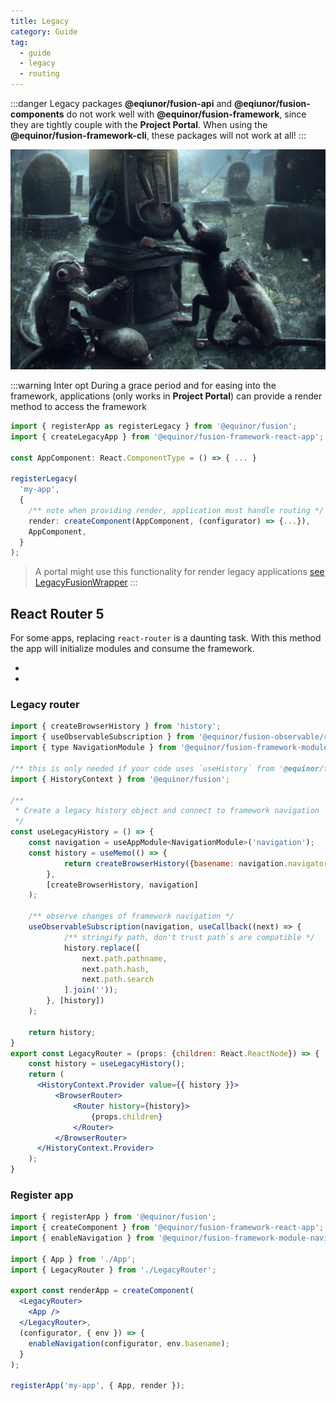 ```yaml
---
title: Legacy
category: Guide
tag:
  - guide
  - legacy
  - routing
---
```


:::danger Legacy packages
__@eqiunor/fusion-api__ and __@eqiunor/fusion-components__ do not work well with __@equinor/fusion-framework__, since they are tightly couple with the __Project Portal__.
When using the __@equinor/fusion-framework-cli__, these packages will not work at all!
:::

![Legacy](./legacy.png)

:::warning Inter opt
During a grace period and for easing into the framework, applications (only works in __Project Portal__) can provide a render method to access the framework

```ts
import { registerApp as registerLegacy } from '@equinor/fusion';
import { createLegacyApp } from '@equinor/fusion-framework-react-app';

const AppComponent: React.ComponentType = () => { ... }

registerLegacy(
  'my-app', 
  {
    /** note when providing render, application must handle routing */
    render: createComponent(AppComponent, (configurator) => {...}),
    AppComponent,
  }
);
```
> A portal might use this functionality for render legacy applications [see LegacyFusionWrapper](https://github.com/equinor/fusion-framework/blob/main/packages/react/legacy-interopt/src/components/LegacyFusionWrapper.tsx)
:::


## React Router 5

For some apps, replacing `react-router` is a daunting task. 
With this method the app will initialize modules and consume the framework.

- <ModuleBadge module="react/app" />
- <ModuleBadge module="modules/navigation" />

### Legacy router
```jsx
import { createBrowserHistory } from 'history';
import { useObservableSubscription } from '@equinor/fusion-observable/react';
import { type NavigationModule } from '@equinor/fusion-framework-module-navigation';

/** this is only needed if your code uses `useHistory` from '@equinor/fusion'  */
import { HistoryContext } from '@equinor/fusion';

/**
 * Create a legacy history object and connect to framework navigation 
 */ 
const useLegacyHistory = () => {
    const navigation = useAppModule<NavigationModule>('navigation');
    const history = useMemo(() => {
            return createBrowserHistory({basename: navigation.navigator.basename});
        }, 
        [createBrowserHistory, navigation]
    );

    /** observe changes of framework navigation */
    useObservableSubscription(navigation, useCallback((next) => {
            /** stringify path, don't trust path`s are compatible */
            history.replace([
                next.path.pathname, 
                next.path.hash, 
                next.path.search
            ].join(''));
        }, [history])
    );

    return history;
}
export const LegacyRouter = (props: {children: React.ReactNode}) => {
    const history = useLegacyHistory();
    return (
      <HistoryContext.Provider value={{ history }}>
          <BrowserRouter>
              <Router history={history}>
                  {props.children}
              </Router>
          </BrowserRouter>
      </HistoryContext.Provider>
    );
} 
```

### Register app
```jsx
import { registerApp } from '@equinor/fusion';
import { createComponent } from '@equinor/fusion-framework-react-app';
import { enableNavigation } from '@equinor/fusion-framework-module-navigation';

import { App } from './App';
import { LegacyRouter } from './LegacyRouter';

export const renderApp = createComponent(
  <LegacyRouter>
    <App />
  </LegacyRouter>, 
  (configurator, { env }) => {
    enableNavigation(configurator, env.basename);
  }
);

registerApp('my-app', { App, render });
```
